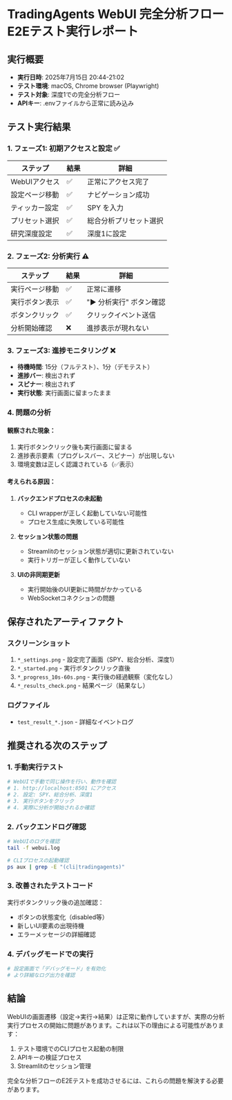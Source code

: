 # TradingAgents WebUI 完全分析フローE2Eテスト実行レポート

## 実行概要

- **実行日時**: 2025年7月15日 20:44-21:02
- **テスト環境**: macOS, Chrome browser (Playwright)
- **テスト対象**: 深度1での完全分析フロー
- **APIキー**: .envファイルから正常に読み込み

## テスト実行結果

### 1. フェーズ1: 初期アクセスと設定 ✅

| ステップ | 結果 | 詳細 |
|---------|------|------|
| WebUIアクセス | ✅ | 正常にアクセス完了 |
| 設定ページ移動 | ✅ | ナビゲーション成功 |
| ティッカー設定 | ✅ | SPY を入力 |
| プリセット選択 | ✅ | 総合分析プリセット選択 |
| 研究深度設定 | ✅ | 深度1に設定 |

### 2. フェーズ2: 分析実行 ⚠️

| ステップ | 結果 | 詳細 |
|---------|------|------|
| 実行ページ移動 | ✅ | 正常に遷移 |
| 実行ボタン表示 | ✅ | "▶️ 分析実行" ボタン確認 |
| ボタンクリック | ✅ | クリックイベント送信 |
| 分析開始確認 | ❌ | 進捗表示が現れない |

### 3. フェーズ3: 進捗モニタリング ❌

- **待機時間**: 15分（フルテスト）、1分（デモテスト）
- **進捗バー**: 検出されず
- **スピナー**: 検出されず
- **実行状態**: 実行画面に留まったまま

### 4. 問題の分析

#### 観察された現象：
1. 実行ボタンクリック後も実行画面に留まる
2. 進捗表示要素（プログレスバー、スピナー）が出現しない
3. 環境変数は正しく認識されている（✅表示）

#### 考えられる原因：
1. **バックエンドプロセスの未起動**
   - CLI wrapperが正しく起動していない可能性
   - プロセス生成に失敗している可能性

2. **セッション状態の問題**
   - Streamlitのセッション状態が適切に更新されていない
   - 実行トリガーが正しく動作していない

3. **UIの非同期更新**
   - 実行開始後のUI更新に時間がかかっている
   - WebSocketコネクションの問題

## 保存されたアーティファクト

### スクリーンショット
1. `*_settings.png` - 設定完了画面（SPY、総合分析、深度1）
2. `*_started.png` - 実行ボタンクリック直後
3. `*_progress_10s-60s.png` - 実行後の経過観察（変化なし）
4. `*_results_check.png` - 結果ページ（結果なし）

### ログファイル
- `test_result_*.json` - 詳細なイベントログ

## 推奨される次のステップ

### 1. 手動実行テスト
```bash
# WebUIで手動で同じ操作を行い、動作を確認
# 1. http://localhost:8501 にアクセス
# 2. 設定: SPY、総合分析、深度1
# 3. 実行ボタンをクリック
# 4. 実際に分析が開始されるか確認
```

### 2. バックエンドログ確認
```bash
# WebUIのログを確認
tail -f webui.log

# CLIプロセスの起動確認
ps aux | grep -E "(cli|tradingagents)"
```

### 3. 改善されたテストコード

実行ボタンクリック後の追加確認：
- ボタンの状態変化（disabled等）
- 新しいUI要素の出現待機
- エラーメッセージの詳細確認

### 4. デバッグモードでの実行
```python
# 設定画面で「デバッグモード」を有効化
# より詳細なログ出力を確認
```

## 結論

WebUIの画面遷移（設定→実行→結果）は正常に動作していますが、実際の分析実行プロセスの開始に問題があります。これは以下の理由による可能性があります：

1. テスト環境でのCLIプロセス起動の制限
2. APIキーの検証プロセス
3. Streamlitのセッション管理

完全な分析フローのE2Eテストを成功させるには、これらの問題を解決する必要があります。
